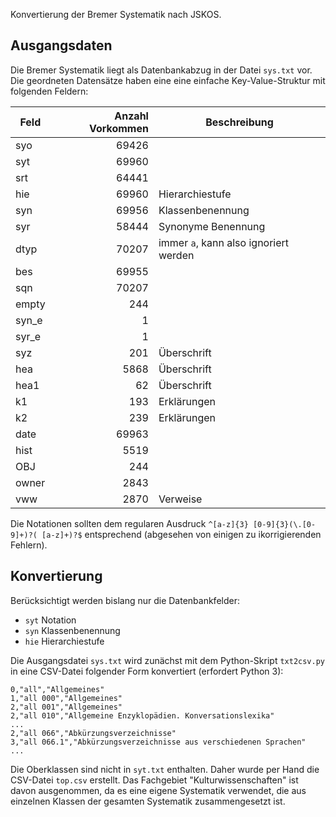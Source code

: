 Konvertierung der Bremer Systematik nach JSKOS.

## Ausgangsdaten

Die Bremer Systematik liegt als Datenbankabzug in der Datei `sys.txt` vor. Die geordneten Datensätze haben eine eine einfache Key-Value-Struktur mit folgenden Feldern:

Feld| Anzahl Vorkommen | Beschreibung           
----| ----------------:| -------------
syo | 69426 |
syt | 69960 |
srt | 64441 |
hie | 69960 | Hierarchiestufe
syn | 69956 | Klassenbenennung
syr | 58444 | Synonyme Benennung   
dtyp| 70207 | immer `a`, kann also ignoriert werden
bes | 69955 |
sqn | 70207 |
empty| 244  |
syn_e|   1  |
syr_e|   1  |
syz  | 201  | Überschrift
hea  | 5868 | Überschrift
hea1 |   62 | Überschrift
k1  |   193 | Erklärungen 
k2  |   239 | Erklärungen 
date|    69963|
hist|    5519|
OBJ| 244    |
owner| 2843|
vww | 2870 | Verweise    

Die Notationen sollten dem regularen Ausdruck `^[a-z]{3} [0-9]{3}(\.[0-9]+)?( [a-z]+)?$` entsprechend (abgesehen von einigen zu ikorrigierenden Fehlern).

## Konvertierung

Berücksichtigt werden bislang nur die Datenbankfelder:

* `syt` Notation
* `syn` Klassenbenennung
* `hie` Hierarchiestufe

Die Ausgangsdatei `sys.txt` wird zunächst mit dem Python-Skript `txt2csv.py` in eine CSV-Datei folgender Form konvertiert (erfordert Python 3):

~~~
0,"all","Allgemeines"
1,"all 000","Allgemeines"
2,"all 001","Allgemeines"
2,"all 010","Allgemeine Enzyklopädien. Konversationslexika"
...
2,"all 066","Abkürzungsverzeichnisse"
3,"all 066.1","Abkürzungsverzeichnisse aus verschiedenen Sprachen"
...
~~~

Die Oberklassen sind nicht in `syt.txt` enthalten. Daher wurde per Hand die CSV-Datei `top.csv` erstellt. Das Fachgebiet "Kulturwissenschaften" ist davon ausgenommen, da es eine eigene Systematik verwendet, die aus einzelnen Klassen der gesamten Systematik zusammengesetzt ist.

